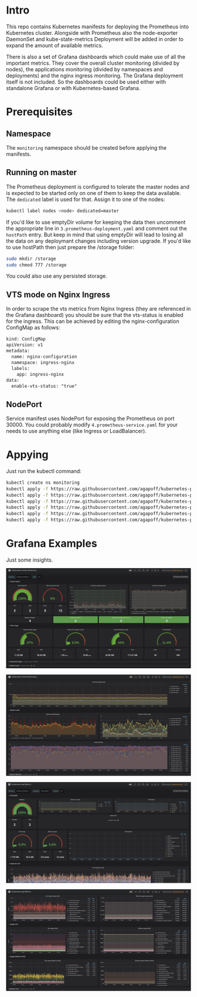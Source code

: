 # Intro

This repo contains Kubernetes manifests for deploying the Prometheus into Kubernetes cluster. Alongside with Prometheus also the node-exporter DaemonSet and kube-state-metrics Deployment will be added in order to expand the amount of available metrics.

There is also a set of Grafana dashboards which could make use of all the important metrics. They cover the overall cluster monitoring (divided by nodes), the applications monitoring (divided by namespaces and deployments) and the nginx ingress monitoring. The Grafana deployment itself is not included. So the dashboards could be used either with standalone Grafana or with Kubernetes-based Grafana.

# Prerequisites

## Namespace

The `monitoring` namespace should be created before applying the manifests.

## Running on master

The Prometheus deployment is configured to tolerate the master nodes and is expected to be started only on one of them to keep the data available. The `dedicated` label is used for that. Assign it to one of the nodes:

```sh
kubectl label nodes <node> dedicated=master
```

If you'd like to use emptyDir volume for keeping the data then uncomment the appropriate line in `3.prometheus-deployment.yaml` and comment out the `hostPath` entry. But keep in mind that using emptyDir will lead to losing all the data on any deploymant changes including version upgrade. If you'd like to use hostPath then just prepare the /storage folder:

```sh
sudo mkdir /storage
sudo chmod 777 /storage
```

You could also use any persisted storage.

## VTS mode on Nginx Ingress

In order to scrape the vts metrics from Nginx Ingress (they are referenced in the Grafana dashboard) you should be sure that the vts-status is enabled for the ingress. This can be achieved by editing the nginx-configuration ConfigMap as follows:

```
kind: ConfigMap
apiVersion: v1
metadata:
  name: nginx-configuration
  namespace: ingress-nginx
  labels:
    app: ingress-nginx
data:
  enable-vts-status: "true"
```

## NodePort

Service manifest uses NodePort for exposing the Prometheus on port 30000. You could probably modify `4.prometheus-service.yaml` for your needs to use anything else (like Ingress or LoadBalancer).

# Appying

Just run the kubectl command:

```sh
kubectl create ns monitoring
kubectl apply -f https://raw.githubusercontent.com/agapoff/kubernetes-prometheus/master/deploy/1.cluster-role.yaml
kubectl apply -f https://raw.githubusercontent.com/agapoff/kubernetes-prometheus/master/deploy/2.prometheus-configmap.yaml
kubectl apply -f https://raw.githubusercontent.com/agapoff/kubernetes-prometheus/master/deploy/3.prometheus-deployment.yaml
kubectl apply -f https://raw.githubusercontent.com/agapoff/kubernetes-prometheus/master/deploy/4.prometheus-service.yaml
kubectl apply -f https://raw.githubusercontent.com/agapoff/kubernetes-prometheus/master/deploy/5.node-exporter-ds.yaml
kubectl apply -f https://raw.githubusercontent.com/agapoff/kubernetes-prometheus/master/deploy/6.kube-state-metrics.yaml
```

# Grafana Examples

Just some insights.

![grafana1](screenshots/grafana1.png "Grafana dashboard 1")

![grafana2](screenshots/grafana2.png "Grafana dashboard 2")

![grafana3](screenshots/grafana3.png "Grafana dashboard 3")

![grafana4](screenshots/grafana4.png "Grafana dashboard 4")

